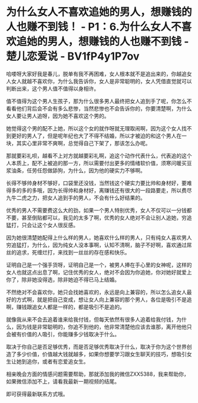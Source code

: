 # 为什么女人不喜欢追她的男人，想赚钱的人也赚不到钱！ - P1：6.为什么女人不喜欢追她的男人，想赚钱的人也赚不到钱 - 楚儿恋爱说 - BV1fP4y1P7ov

哈喽呀大家好我是春儿，脱单有我不再困难，女人根本就不是追出来的，你越追女人女人就越不喜欢你，为什么我告诉你，女人是非常聪明的，女人凭借直觉就可以判断出来，这个男人值不值得以身相许。

值不值得为这个男人生孩子，那为什么很多男人最终把女人追到手了呢，你怎么不看看他们背后会不会有多么悲惨，当然悲惨也不会告诉你的，你要清楚啊，为什么女人要让男人追呀，因为她不喜欢这个男的。

她觉得这个男的配不上她，所以这个女的就作呀就无理取闹啊，因为这个女人找不到更好的男人了，但是呢年纪也大了不得不结婚，所以才被迫的和这个男人在一块，其实心里非常不爽啊，总觉得自己下架了，那该怎么办呢。

那就要彩礼呗，越看不上对方就越要彩礼啊，追这个动作代表什么，代表追的这个人本质上，配不上被追的那一方，所以需要付出更多的情绪软价值，须寒问暖买豆浆油条，任劳任怨做舔狗，为什么，因为他的硬实力不够啊。

长得不够帅身材不够好，口袋里还没钱，当然钱这个硬实力要比帅和身材好，要难得多的多的多哦，因为长得帅和身材好，离赚钱还有很大的一段路要走，所以费尽九牛二虎之力，把女人追到手的男人，不会有什么好结果的。

优秀的男人不需要费这么大的劲，如果一个男人特别优秀，女人不仅可以一分钱都不要，甚至倒贴都可以，我见的太多了啊，优秀的女人绝对不会让别人追她，穷追猛打，只会让这个女人很反感。

因为她很清楚她配得上什么样的男人，她喜欢什么样的男人，只有纯女人喜欢男人穷追猛打，为什么，因为纯女人没本事啊，认知不清啊，脑子不好啊，喜欢通过屌丝的追求，死缠烂打，来找到一丝丝的存在感和快乐。

证明自己是一个强手货呀，证明自己是一个，被男人捧在手心里的女神呢，这样的女人也就这点出息了啊，记住优秀的女人，绝对不会因为你追她，你对她好就爱上你了，除非她没得选，除非她迫不得已马上结婚。

不然绝对不会喜欢你，她只会找她喜欢的，永远是向上兼容的，所以怎么追女人最好的方式啊，就是把自己变成，想让女人向上兼容的那个男人，各位是吸引不是追啊，赚钱跟追女人都是一样的，都是吸引不是追的。

就像我从来不会去追着谁来给我付钱，但每天依然有很多人追着给我付钱，为什么，因为钱是非常聪明的，你追不到他的，他非常清楚他应该去谁那，离开他他只会被有价值的人吸引，你能赚多少钱取决于什么。

取决于你自己是否足够优秀，而是否足够优秀取决于什么，取决于你为这个世界创造了多少价值，价值越大钱就越多，如果你想要学习跟女生聊天的技巧，想吸引女生让她到追你，或者有恋爱追女生。

相亲晚会方面的情感问题需要帮助，那就添加我的微信ZXX5388，我来帮助你，如果微信添加不上，请看我最新一期视频的结尾。

即可获得最新联系方式哦。